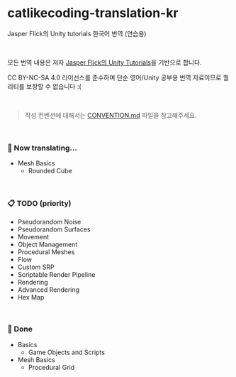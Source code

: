# catlikecoding-translation-kr
Jasper Flick의 Unity tutorials 한국어 번역 (연습용)

<br>

모든 번역 내용은 저자 [Jasper Flick의 Unity Tutorials](https://catlikecoding.com/unity/tutorials/)을 기반으로 합니다. 

CC BY-NC-SA 4.0 라이선스를 준수하며 단순 영어/Unity 공부용 번역 자료이므로 퀄리티를 보장할 수 없습니다 :(

<br>

> 작성 컨벤션에 대해서는 [CONVENTION.md](https://github.com/IDstorage/catlikecoding-translation-kr/blob/master/CONVENTION.md) 파일을 참고해주세요.

<br>

### 💬 Now translating...

- Mesh Basics
  - Rounded Cube

<br>

### 📋 TODO (priority)

- Pseudorandom Noise
- Pseudorandom Surfaces
- Movement
- Object Management
- Procedural Meshes
- Flow
- Custom SRP
- Scriptable Render Pipeline
- Rendering
- Advanced Rendering
- Hex Map

<br>

### 🚩 Done

- Basics
  - Game Objects and Scripts
- Mesh Basics
  - Procedural Grid
